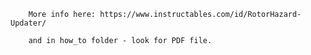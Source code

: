 

		More info here: https://www.instructables.com/id/RotorHazard-Updater/
		
		and in how_to folder - look for PDF file.
